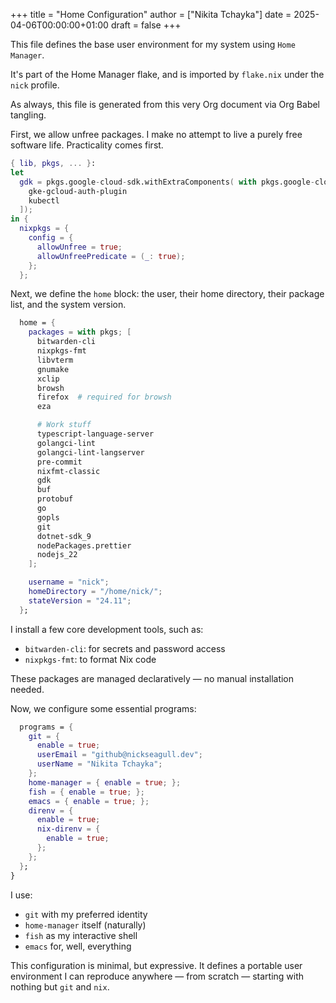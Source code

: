 +++
title = "Home Configuration"
author = ["Nikita Tchayka"]
date = 2025-04-06T00:00:00+01:00
draft = false
+++

This file defines the base user environment for my system using `Home Manager`.

It's part of the Home Manager flake, and is imported by `flake.nix` under the `nick` profile.

As always, this file is generated from this very Org document via Org Babel tangling.

First, we allow unfree packages. I make no attempt to live a purely free software life. Practicality comes first.

```nix
{ lib, pkgs, ... }:
let
  gdk = pkgs.google-cloud-sdk.withExtraComponents( with pkgs.google-cloud-sdk.components; [
    gke-gcloud-auth-plugin
    kubectl
  ]);
in {
  nixpkgs = {
    config = {
      allowUnfree = true;
      allowUnfreePredicate = (_: true);
    };
  };
```

Next, we define the `home` block: the user, their home directory, their package list, and the system version.

```nix
  home = {
    packages = with pkgs; [
      bitwarden-cli
      nixpkgs-fmt
      libvterm
      gnumake
      xclip
      browsh
      firefox  # required for browsh
      eza

      # Work stuff
      typescript-language-server
      golangci-lint
      golangci-lint-langserver
      pre-commit
      nixfmt-classic
      gdk
      buf
      protobuf
      go
      gopls
      git
      dotnet-sdk_9
      nodePackages.prettier
      nodejs_22
    ];

    username = "nick";
    homeDirectory = "/home/nick/";
    stateVersion = "24.11";
  };
```

I install a few core development tools, such as:

-   `bitwarden-cli`: for secrets and password access
-   `nixpkgs-fmt`: to format Nix code

These packages are managed declaratively — no manual installation needed.

Now, we configure some essential programs:

```nix
  programs = {
    git = {
      enable = true;
      userEmail = "github@nickseagull.dev";
      userName = "Nikita Tchayka";
    };
    home-manager = { enable = true; };
    fish = { enable = true; };
    emacs = { enable = true; };
    direnv = {
      enable = true;
      nix-direnv = {
        enable = true;
      };
    };
  };
}
```

I use:

-   `git` with my preferred identity
-   `home-manager` itself (naturally)
-   `fish` as my interactive shell
-   `emacs` for, well, everything

This configuration is minimal, but expressive. It defines a portable user environment I can reproduce anywhere — from scratch — starting with nothing but `git` and `nix`.

